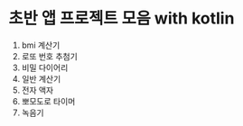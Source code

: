 # 초반 앱 프로젝트 모음 with kotlin
1. bmi 계산기
2. 로또 번호 추첨기
3. 비밀 다이어리
4. 일반 계산기
5. 전자 액자
6. 뽀모도로 타이머
7. 녹음기
